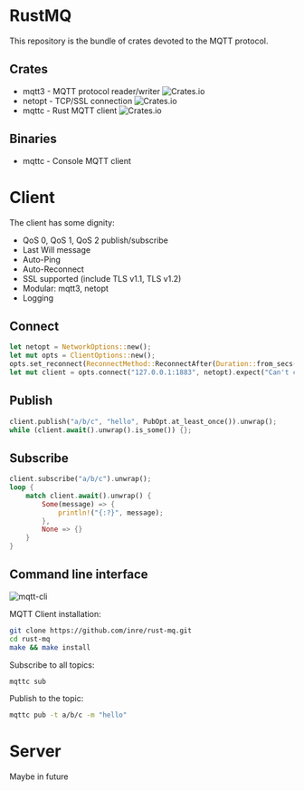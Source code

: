 # RustMQ

This repository is the bundle of crates devoted to the MQTT protocol.

## Crates

* mqtt3 - MQTT protocol reader/writer ![Crates.io](https://img.shields.io/crates/v/mqtt3.svg)
* netopt - TCP/SSL connection ![Crates.io](https://img.shields.io/crates/v/netopt.svg)
* mqttc - Rust MQTT client ![Crates.io](https://img.shields.io/crates/v/mqttc.svg)

## Binaries

* mqttc - Console MQTT client

# Client

The client has some dignity:

* QoS 0, QoS 1, QoS 2 publish/subscribe
* Last Will message
* Auto-Ping
* Auto-Reconnect
* SSL supported (include TLS v1.1, TLS v1.2)
* Modular: mqtt3, netopt
* Logging

## Connect

```rust
let netopt = NetworkOptions::new();
let mut opts = ClientOptions::new();
opts.set_reconnect(ReconnectMethod::ReconnectAfter(Duration::from_secs(1)));
let mut client = opts.connect("127.0.0.1:1883", netopt).expect("Can't connect to server");
```

## Publish

```rust
client.publish("a/b/c", "hello", PubOpt.at_least_once()).unwrap();
while (client.await().unwrap().is_some()) {};
```

## Subscribe

```rust
client.subscribe("a/b/c").unwrap();
loop {
    match client.await().unwrap() {
        Some(message) => {
            println!("{:?}", message);
        },
        None => {}
    }
}
```

## Command line interface

![mqtt-cli](https://cloud.githubusercontent.com/assets/9905/14590517/0aeac094-0505-11e6-9334-eab7067e1842.png)

MQTT Client installation:

```bash
git clone https://github.com/inre/rust-mq.git
cd rust-mq
make && make install
```

Subscribe to all topics:

```bash
mqttc sub
```

Publish to the topic:

```bash
mqttc pub -t a/b/c -m "hello"
```

# Server

Maybe in future
